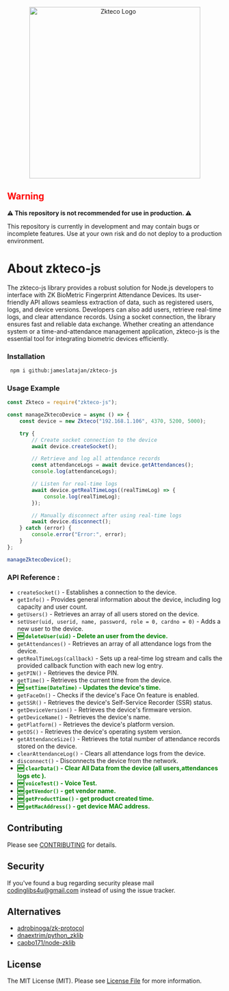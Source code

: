 <p align="center"><a href="https://www.zkteco.com/" target="_blank"><img src="https://raw.githubusercontent.com/coding-libs/zkteco-js/master/logo.jpg" width="400" alt="Zkteco Logo"></a></p>


## <span style="color:red;">Warning</span>

**⚠️ This repository is not recommended for use in production. ⚠️**

This repository is currently in development and may contain bugs or incomplete features. Use at your own risk and do not deploy to a production environment.

# About zkteco-js
The zkteco-js library provides a robust solution for Node.js developers to interface with ZK BioMetric Fingerprint Attendance Devices. Its user-friendly API allows seamless extraction of data, such as registered users, logs, and device versions. Developers can also add users, retrieve real-time logs, and clear attendance records. Using a socket connection, the library ensures fast and reliable data exchange. Whether creating an attendance system or a time-and-attendance management application, zkteco-js is the essential tool for integrating biometric devices efficiently.

### Installation

```bash
 npm i github:jameslatajan/zkteco-js
```

### Usage Example

```js
const Zkteco = require("zkteco-js");

const manageZktecoDevice = async () => {
    const device = new Zkteco("192.168.1.106", 4370, 5200, 5000);

    try {
        // Create socket connection to the device
        await device.createSocket();

        // Retrieve and log all attendance records
        const attendanceLogs = await device.getAttendances();
        console.log(attendanceLogs);

        // Listen for real-time logs
        await device.getRealTimeLogs((realTimeLog) => {
            console.log(realTimeLog);
        });

        // Manually disconnect after using real-time logs
        await device.disconnect();
    } catch (error) {
        console.error("Error:", error);
    }
};

manageZktecoDevice();
```

### API Reference :

- `createSocket()` - Establishes a connection to the device.
- `getInfo()` - Provides general information about the device, including log capacity and user count.
- `getUsers()` - Retrieves an array of all users stored on the device.
- `setUser(uid, userid, name, password, role = 0, cardno = 0)` - Adds a new user to the device.
- <span style="color: green; font-weight: bold;">🆕 `deleteUser(uid)` - Delete an user from the device.</span>
- `getAttendances()` - Retrieves an array of all attendance logs from the device.
- `getRealTimeLogs(callback)` - Sets up a real-time log stream and calls the provided callback function with each new log entry.
- `getPIN()` - Retrieves the device PIN.
- `getTime()` - Retrieves the current time from the device.
- <span style="color: green; font-weight: bold;">🆕 `setTime(DateTime)` - Updates the device's time.</span>
- `getFaceOn()` - Checks if the device's Face On feature is enabled.
- `getSSR()` - Retrieves the device's Self-Service Recorder (SSR) status.
- `getDeviceVersion()` - Retrieves the device's firmware version.
- `getDeviceName()` - Retrieves the device's name.
- `getPlatform()` - Retrieves the device's platform version.
- `getOS()` - Retrieves the device's operating system version.
- `getAttendanceSize()` - Retrieves the total number of attendance records stored on the device.
- `clearAttendanceLog()` - Clears all attendance logs from the device.
- `disconnect()` - Disconnects the device from the network.
- <span style="color: green; font-weight: bold;">🆕 `clearData()` - Clear All Data from the device (all users,attendances logs etc ).</span>
- <span style="color: green; font-weight: bold;">🆕 `voiceTest()` - Voice Test.</span>
- <span style="color: green; font-weight: bold;">🆕 `getVendor()` - get vendor name.</span>
- <span style="color: green; font-weight: bold;">🆕 `getProductTime()` - get product created time.</span>
- <span style="color: green; font-weight: bold;">🆕 `getMacAddress()` - get device MAC address.</span>

## Contributing

Please see [CONTRIBUTING](https://github.com/coding-libs/zkteco-js/graphs/contributors) for details.
## Security

If you've found a bug regarding security please mail [codinglibs4u@gmail.com](mailto:codinglibs4u@gmail.com) instead of using the issue tracker.

## Alternatives

- [adrobinoga/zk-protocol](https://github.com/adrobinoga/zk-protocol)
- [dnaextrim/python_zklib](https://github.com/dnaextrim/python_zklib)
- [caobo171/node-zklib](https://github.com/caobo171/node-zklib)


## License

The MIT License (MIT). Please see [License File](LICENSE.md) for more information.
